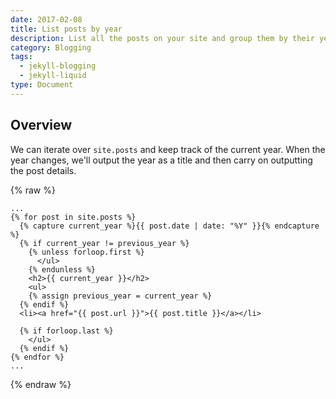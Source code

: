 ```yaml
---
date: 2017-02-08
title: List posts by year
description: List all the posts on your site and group them by their year
category: Blogging
tags:
  - jekyll-blogging
  - jekyll-liquid
type: Document
---
```

## Overview

We can iterate over `site.posts` and keep track of the current year. When the year changes, we'll output the year as a title and then carry on outputting the post details.

{% raw %}
~~~liquid
...
{% for post in site.posts %}
  {% capture current_year %}{{ post.date | date: "%Y" }}{% endcapture %}
  {% if current_year != previous_year %}
    {% unless forloop.first %}
      </ul>
    {% endunless %}
    <h2>{{ current_year }}</h2>
    <ul>
    {% assign previous_year = current_year %}
  {% endif %}
  <li><a href="{{ post.url }}">{{ post.title }}</a></li>

  {% if forloop.last %}
    </ul>
  {% endif %}
{% endfor %}
...
~~~
{% endraw %}
